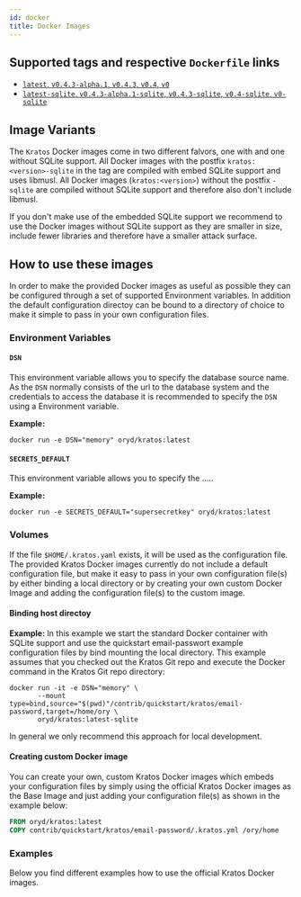 ```yaml
---
id: docker
title: Docker Images
---
```

## Supported tags and respective `Dockerfile` links
* [`latest`, `v0.4.3-alpha.1`, `v0.4.3`, `v0.4`, `v0`](https://github.com/ory/kratos/blob/v0.4.3-alpha.1/.docker/Dockerfile)
* [`latest-sqlite`, `v0.4.3-alpha.1-sqlite`, `v0.4.3-sqlite`, `v0.4-sqlite`, `v0-sqlite`](https://github.com/ory/kratos/blob/v0.4.3-alpha.1/.docker/Dockerfile-sqlite)

## Image Variants
The `Kratos` Docker images come in two different falvors, one with and one without SQLite support. All Docker images with the postfix `kratos:<version>-sqlite` in the tag are compiled with embed SQLite support and uses libmusl. All Docker images (`kratos:<version>`) without the postfix `-sqlite` are compiled without SQLite support and therefore also don't include libmusl. 

If you don't make use of the embedded SQLite support we recommend to use the Docker images without SQLite support as they are smaller in size, include fewer libraries and therefore have a smaller attack surface. 

## How to use these images
In order to make the provided Docker images as useful as possible they can be configured through a set of supported Environment variables. In addition the default configuration directoy can be bound to a directory of choice to make it simple to pass in your own configuration files.

### Environment Variables
#### `DSN`
This environment variable allows you to specify the database source name. As the `DSN` normally consists of the url to the database system and the credentials to access the database it is recommended to specify the `DSN` using a Environment variable. 

**Example:** 

`docker run -e DSN="memory" oryd/kratos:latest`


#### `SECRETS_DEFAULT`
This environment variable allows you to specify the .....

**Example:** 

`docker run -e SECRETS_DEFAULT="supersecretkey" oryd/kratos:latest`


### Volumes
If the file `$HOME/.kratos.yaml` exists, it will be used as the configuration file. The provided Kratos Docker images currently do not include a default configuration file, but make it easy to pass in your own configuration file(s) by either binding a local directory or by creating your own custom Docker Image and adding the configuration file(s) to the custom image. 

#### Binding host directoy

**Example:**
In this example we start the standard Docker container with SQLite support and use the quickstart email-passwort example configuration files by bind mounting the local directory. This example assumes that you checked out the Kratos Git repo and execute the Docker command in the Kratos Git repo directory:

``` 
docker run -it -e DSN="memory" \
       --mount type=bind,source="$(pwd)"/contrib/quickstart/kratos/email-password,target=/home/ory \
       oryd/kratos:latest-sqlite
```

In general we only recommend this approach for local development.

#### Creating custom Docker image
You can create your own, custom Kratos Docker images which embeds your configuration files by simply using the official Kratos Docker images as the Base Image and just adding your configuration file(s) as shown in the example below:

``` dockerfile
FROM oryd/kratos:latest
COPY contrib/quickstart/kratos/email-password/.kratos.yml /ory/home
```


### Examples
Below you find different examples how to use the official Kratos Docker images.

